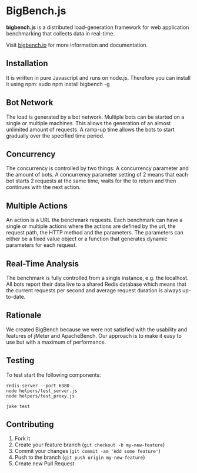 # BigBench.js
**bigbench.js** is a distributed load-generation framework for web application benchmarking that collects data in real-time.

Visit [bigbench.io](http://mwaylabs.github.com/bigbench.js) for more information and documentation.

## Installation
It is written in pure Javascript and runs on node.js. Therefore you can install it using npm:
    sudo npm install bigbench -g

## Bot Network
The load is generated by a bot network. Multiple bots can be started on a single or multiple machines. This allows the generation of an almost unlimited amount of requests. A ramp-up time allows the bots to start gradually over the specified time period.

## Concurrency
The concurrency is controlled by two things: A concurrency parameter and the amount of bots. A concurrency parameter setting of 2 means that each bot starts 2 requests at the same time, waits for the to return and then continues with the next action.

## Multiple Actions
An action is a URL the benchmark requests. Each benchmark can have a single or multiple actions where the actions are defined by the url, the request path, the HTTP method and the parameters. The parameters can either be a fixed value object or a function that generates dynamic parameters for each request.

## Real-Time Analysis
The benchmark is fully controlled from a single instance, e.g. the localhost. All bots report their data live to a shared Redis database which means that the current requests per second and average request duration is always up-to-date.

## Rationale
We created BigBench because we were not satisfied with the usability and features of jMeter and ApacheBench. Our approach is to make it easy to use but with a maximum of performance.

## Testing
To test start the following components:
    
    redis-server --port 6380
    node helpers/test_server.js
    node helpers/test_proxy.js

    jake test

## Contributing
1. Fork it
2. Create your feature branch (`git checkout -b my-new-feature`)
3. Commit your changes (`git commit -am 'Add some feature'`)
4. Push to the branch (`git push origin my-new-feature`)
5. Create new Pull Request
